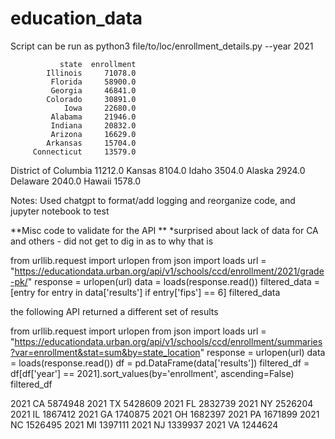 # education_data

Script can be run as
 python3 file/to/loc/enrollment_details.py --year 2021 

               state  enrollment
            Illinois     71078.0
             Florida     58900.0
             Georgia     46841.0
            Colorado     30891.0
                Iowa     22680.0
             Alabama     21946.0
             Indiana     20832.0
             Arizona     16629.0
            Arkansas     15704.0
         Connecticut     13579.0
District of Columbia     11212.0
              Kansas      8104.0
               Idaho      3504.0
              Alaska      2924.0
            Delaware      2040.0
              Hawaii      1578.0



Notes:
 Used chatgpt to format/add logging and reorganize  code, and jupyter notebook to test


**Misc code to validate for the API
**
*surprised about lack of data for CA and others - did not get to dig in as to why that is

  
  from urllib.request import urlopen
  from json import loads
  url = "https://educationdata.urban.org/api/v1/schools/ccd/enrollment/2021/grade-pk/"
  response = urlopen(url)
  data = loads(response.read())
  filtered_data = [entry for entry in data['results'] if entry['fips'] == 6]
  filtered_data

the following API returned a different set of results

from urllib.request import urlopen
from json import loads
url = "https://educationdata.urban.org/api/v1/schools/ccd/enrollment/summaries?var=enrollment&stat=sum&by=state_location"
response = urlopen(url)
data = loads(response.read())
df = pd.DataFrame(data['results'])
filtered_df = df[df['year'] == 2021].sort_values(by='enrollment', ascending=False)
filtered_df

2021	CA	5874948
2021	TX	5428609
2021	FL	2832739
2021	NY	2526204
2021	IL	1867412
2021	GA	1740875
2021	OH	1682397
2021	PA	1671899
2021	NC	1526495
2021	MI	1397111
2021	NJ	1339937
2021	VA	1244624
